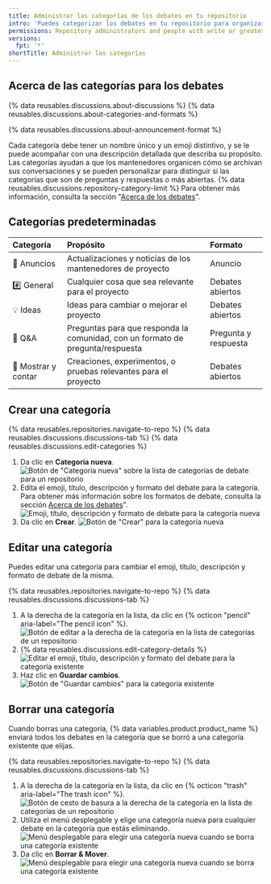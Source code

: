 ```yaml
---
title: Administrar las categorías de los debates en tu repositorio
intro: 'Puedes categorizar los debates en tu repositorio para organizar las conversaciones para los miembros de tu comunidad, y puedes elegir un formato para cada categoría.'
permissions: Repository administrators and people with write or greater access to a repository can manage categories for discussions in the repository.
versions:
  fpt: '*'
shortTitle: Administrar las categorías
---
```



## Acerca de las categorías para los debates

{% data reusables.discussions.about-discussions %} {% data reusables.discussions.about-categories-and-formats %}

{% data reusables.discussions.about-announcement-format %}

Cada categoría debe tener un nombre único y un emoji distintivo, y se le puede acompañar con una descripción detallada que describa su propósito. Las categorías ayudan a que los mantenedores organicen cómo se archivan sus conversaciones y se pueden personalizar para distinguir si las categorías que son de preguntas y respuestas o más abiertas. {% data reusables.discussions.repository-category-limit %} Para obtener más información, consulta la sección "[Acerca de los debates](/discussions/collaborating-with-your-community-using-discussions/about-discussions#about-categories-and-formats-for-discussions)".

## Categorías predeterminadas

| Categoría          | Propósito                                                                      | Formato              |
|:------------------ |:------------------------------------------------------------------------------ |:-------------------- |
| 📣 Anuncios         | Actualizaciones y noticias de los mantenedores de proyecto                     | Anuncio              |
| #️⃣ General        | Cualquier cosa que sea relevante para el proyecto                              | Debates abiertos     |
| 💡 Ideas            | Ideas para cambiar o mejorar el proyecto                                       | Debates abiertos     |
| 🙏 Q&A              | Preguntas para que responda la comunidad, con un formato de pregunta/respuesta | Pregunta y respuesta |
| 🙌 Mostrar y contar | Creaciones, experimentos, o pruebas relevantes para el proyecto                | Debates abiertos     |

## Crear una categoría

{% data reusables.repositories.navigate-to-repo %}
{% data reusables.discussions.discussions-tab %}
{% data reusables.discussions.edit-categories %}
1. Da clic en **Categoría nueva**. ![Botón de "Categoría nueva" sobre la lista de categorías de debate para un repositorio](/assets/images/help/discussions/click-new-category-button.png)
1. Edita el emoji, título, descripción y formato del debate para la categoría. Para obtener más información sobre los formatos de debate, consulta la sección [Acerca de los debates](/discussions/collaborating-with-your-community-using-discussions/about-discussions#about-categories-and-formats-for-discussions)". ![Emoji, título, descripción y formato de debate para la categoría nueva](/assets/images/help/discussions/edit-category-details.png)
1. Da clic en **Crear**. ![Botón de "Crear" para la categoría nueva](/assets/images/help/discussions/new-category-click-create-button.png)

## Editar una categoría

Puedes editar una categoría para cambiar el emoji, título, descripción y formato de debate de la misma.

{% data reusables.repositories.navigate-to-repo %}
{% data reusables.discussions.discussions-tab %}
1. A la derecha de la categoría en la lista, da clic en {% octicon "pencil" aria-label="The pencil icon" %}. ![Botón de editar a la derecha de la categoría en la lista de categorías de un repositorio](/assets/images/help/discussions/click-edit-for-category.png)
1. {% data reusables.discussions.edit-category-details %}
![Editar el emoji, título, descripción y formato del debate para la categoría existente](/assets/images/help/discussions/edit-existing-category-details.png)
1. Haz clic en **Guardar cambios**. ![Botón de "Guardar cambios" para la categoría existente](/assets/images/help/discussions/existing-category-click-save-changes-button.png)

## Borrar una categoría

Cuando borras una categoría, {% data variables.product.product_name %} enviará todos los debates en la categoría que se borró a una categoría existente que elijas.

{% data reusables.repositories.navigate-to-repo %}
{% data reusables.discussions.discussions-tab %}
1. A la derecha de la categoría en la lista, da clic en {% octicon "trash" aria-label="The trash icon" %}. ![Botón de cesto de basura a la derecha de la categoría en la lista de categorías de un repositorio](/assets/images/help/discussions/click-delete-for-category.png)
1. Utiliza el menú desplegable y elige una categoría nueva para cualquier debate en la categoría que estás eliminando. ![Menú desplegable para elegir una categoría nueva cuando se borra una categoría existente](/assets/images/help/discussions/choose-new-category.png)
1. Da clic en **Borrar & Mover**. ![Menú desplegable para elegir una categoría nueva cuando se borra una categoría existente](/assets/images/help/discussions/click-delete-and-move-button.png)
